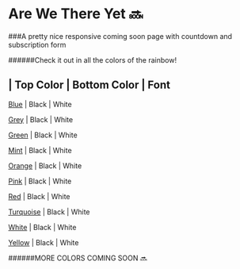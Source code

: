 Are We There Yet 🔜 
================

###A pretty nice responsive coming soon page with countdown and subscription form

######Check it out in all the colors of the rainbow!

| Top Color | Bottom Color | Font 
------------------------------------
[Blue](http://htmlpreview.github.io/?https://github.com/roachhd/are-we-there-yet/blob/master/blue.html) | Black | White

[
Grey](http://htmlpreview.github.io/?https://github.com/roachhd/are-we-there-yet/blob/master/gray.html) | Black | White

[Green](http://htmlpreview.github.io/?https://github.com/roachhd/are-we-there-yet/blob/master/green.html) | Black | White

[Mint](http://htmlpreview.github.io/?https://github.com/roachhd/are-we-there-yet/blob/master/mint.html) | Black | White

[Orange](http://htmlpreview.github.io/?https://github.com/roachhd/are-we-there-yet/blob/master/orange.html) | Black | White

[Pink](http://htmlpreview.github.io/?https://github.com/roachhd/are-we-there-yet/blob/master/pink.html) | Black | White

[Red](http://htmlpreview.github.io/?https://github.com/roachhd/are-we-there-yet/blob/master/red.html) | Black | White

[Turquoise](http://htmlpreview.github.io/?https://github.com/roachhd/are-we-there-yet/blob/master/turquoise.html) | Black | White 

[White](http://htmlpreview.github.io/?https://github.com/roachhd/are-we-there-yet/blob/master/white.html) | Black | White

[Yellow](http://htmlpreview.github.io/?https://github.com/roachhd/are-we-there-yet/blob/master/yellow.html) | Black | White

######MORE COLORS COMING SOON 🔜





